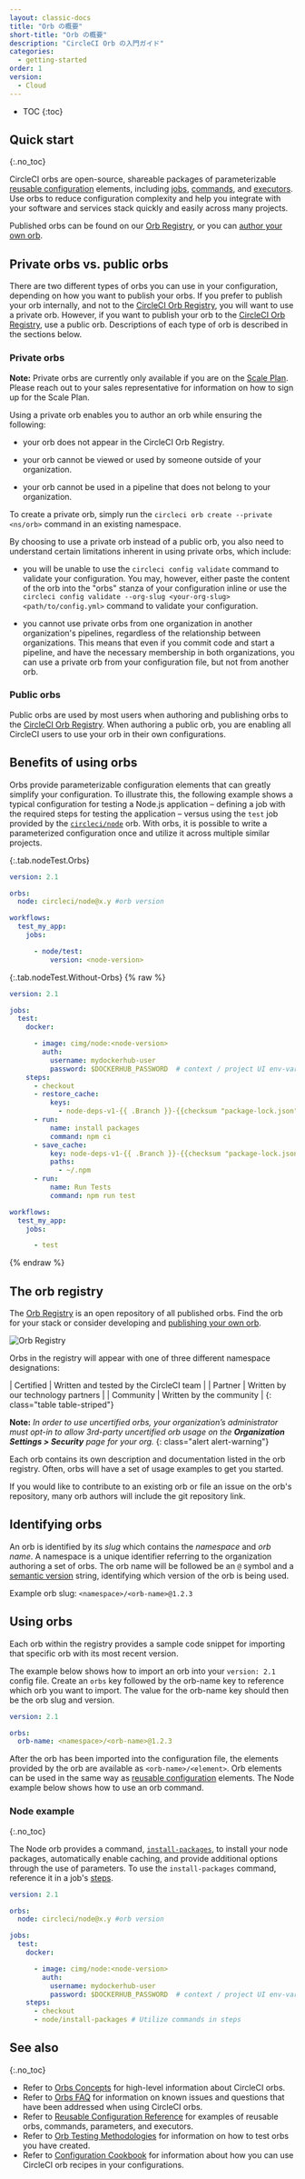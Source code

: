 ```yaml
---
layout: classic-docs
title: "Orb の概要"
short-title: "Orb の概要"
description: "CircleCI Orb の入門ガイド"
categories:
  - getting-started
order: 1
version:
  - Cloud
---
```


- TOC
{:toc}

## Quick start
{:.no_toc}

CircleCI orbs are open-source, shareable packages of parameterizable [reusable configuration]({{site.baseurl}}/2.0/reusing-config/) elements, including [jobs]({{site.baseurl}}/2.0/reusing-config/#authoring-parameterized-jobs), [commands]({{site.baseurl}}/2.0/reusing-config/#authoring-reusable-commands), and [executors]({{site.baseurl}}/2.0/reusing-config/#executor). Use orbs to reduce configuration complexity and help you integrate with your software and services stack quickly and easily across many projects.

Published orbs can be found on our [Orb Registry](https://circleci.com/developer/orbs), or you can [author your own orb]({{site.baseurl}}/2.0/orb-author-intro/).

## Private orbs vs. public orbs

There are two different types of orbs you can use in your configuration, depending on how you want to publish your orbs. If you prefer to publish your orb internally, and not to the [CircleCI Orb Registry](https://circleci.com/developer/orbs), you will want to use a private orb. However, if you want to publish your orb to the [CircleCI Orb Registry](https://circleci.com/developer/orbs), use a public orb. Descriptions of each type of orb is described in the sections below.

### Private orbs

**Note:** Private orbs are currently only available if you are on the [Scale Plan](https://circleci.com/pricing). Please reach out to your sales representative for information on how to sign up for the Scale Plan.

Using a private orb enables you to author an orb while ensuring the following:

- your orb does not appear in the CircleCI Orb Registry.

- your orb cannot be viewed or used by someone outside of your organization.

- your orb cannot be used in a pipeline that does not belong to your organization.

To create a private orb, simply run the `circleci orb create --private <ns/orb>` command in an existing namespace.

By choosing to use a private orb instead of a public orb, you also need to understand certain limitations inherent in using private orbs, which include:

- you will be unable to use the `circleci config validate` command to validate your configuration. You may, however, either paste the content of the orb into the "orbs" stanza of your configuration inline or use the `circleci config validate --org-slug <your-org-slug> <path/to/config.yml>` command to validate your configuration.

- you cannot use private orbs from one organization in another organization's pipelines, regardless of the relationship between organizations. This means that even if you commit code and start a pipeline, and have the necessary membership in both organizations, you can use a private orb from your configuration file, but not from another orb.

### Public orbs

Public orbs are used by most users when authoring and publishing orbs to the [CircleCI Orb Registry](https://circleci.com/developer/orbs). When authoring a public orb, you are enabling all CircleCI users to use your orb in their own configurations.

## Benefits of using orbs

Orbs provide parameterizable configuration elements that can greatly simplify your configuration. To illustrate this, the following example shows a typical configuration for testing a Node.js application – defining a job with the required steps for testing the application – versus using the `test` job provided by the [`circleci/node`](https://circleci.com/developer/orbs/orb/circleci/node) orb. With orbs, it is possible to write a parameterized configuration once and utilize it across multiple similar projects.

{:.tab.nodeTest.Orbs}
```yaml
version: 2.1

orbs:
  node: circleci/node@x.y #orb version

workflows:
  test_my_app:
    jobs:

      - node/test:
          version: <node-version>
```

{:.tab.nodeTest.Without-Orbs}
{% raw %}
```yaml
version: 2.1

jobs:
  test:
    docker:

      - image: cimg/node:<node-version>
        auth:
          username: mydockerhub-user
          password: $DOCKERHUB_PASSWORD  # context / project UI env-var reference
    steps:
      - checkout
      - restore_cache:
          keys:
            - node-deps-v1-{{ .Branch }}-{{checksum "package-lock.json"}}
      - run:
          name: install packages
          command: npm ci
      - save_cache:
          key: node-deps-v1-{{ .Branch }}-{{checksum "package-lock.json"}}
          paths:
            - ~/.npm
      - run:
          name: Run Tests
          command: npm run test

workflows:
  test_my_app:
    jobs:

      - test

```
{% endraw %}

## The orb registry

The [Orb Registry](https://circleci.com/developer/orbs) is an open repository of all published orbs. Find the orb for your stack or consider developing and [publishing your own orb]({{site.baseurl}}/2.0/orb-author-intro/).

![Orb Registry]({{site.baseurl}}/assets/img/docs/orbs-registry.png)

Orbs in the registry will appear with one of three different namespace designations:

| Certified | Written and tested by the CircleCI team | | Partner | Written by our technology partners | | Community | Written by the community |
{: class="table table-striped"}

**Note:** *In order to use uncertified orbs, your organization’s administrator must opt-in to allow 3rd-party uncertified orb usage on the **Organization Settings > Security** page for your org.*
{: class="alert alert-warning"}

Each orb contains its own description and documentation listed in the orb registry. Often, orbs will have a set of usage examples to get you started.

If you would like to contribute to an existing orb or file an issue on the orb's repository, many orb authors will include the git repository link.

## Identifying orbs

An orb is identified by its *slug* which contains the *namespace* and *orb name*. A namespace is a unique identifier referring to the organization authoring a set of orbs. The orb name will be followed be an `@` symbol and a [semantic version]({{site.baseurl}}/2.0/orb-concepts/#semantic-versioning) string, identifying which version of the orb is being used.

Example orb slug: `<namespace>/<orb-name>@1.2.3`

## Using orbs

Each orb within the registry provides a sample code snippet for importing that specific orb with its most recent version.

The example below shows how to import an orb into your `version: 2.1` config file. Create an `orbs` key followed by the orb-name key to reference which orb you want to import. The value for the orb-name key should then be the orb slug and version.

```yaml
version: 2.1

orbs:
  orb-name: <namespace>/<orb-name>@1.2.3
```

After the orb has been imported into the configuration file, the elements provided by the orb are available as `<orb-name>/<element>`. Orb elements can be used in the same way as [reusable configuration]({{site.baseurl}}/2.0/reusing-config/) elements. The Node example below shows how to use an orb command.

### Node example
{:.no_toc}

The Node orb provides a command, [`install-packages`](https://circleci.com/developer/orbs/orb/circleci/node#commands-install-packages), to install your node packages, automatically enable caching, and provide additional options through the use of parameters. To use the `install-packages` command, reference it in a job's [steps](https://circleci.com/docs/2.0/configuration-reference/#steps).

```yaml
version: 2.1

orbs:
  node: circleci/node@x.y #orb version

jobs:
  test:
    docker:

      - image: cimg/node:<node-version>
        auth:
          username: mydockerhub-user
          password: $DOCKERHUB_PASSWORD  # context / project UI env-var reference
    steps:
      - checkout
      - node/install-packages # Utilize commands in steps
```

## See also
{:.no_toc}

- Refer to [Orbs Concepts]({{site.baseurl}}/2.0/orb-concepts/) for high-level information about CircleCI orbs.
- Refer to [Orbs FAQ]({{site.baseurl}}/2.0/orbs-faq/) for information on known issues and questions that have been addressed when using CircleCI orbs.
- Refer to [Reusable Configuration Reference]({{site.baseurl}}/2.0/reusing-config/) for examples of reusable orbs, commands, parameters, and executors.
- Refer to [Orb Testing Methodologies]({{site.baseurl}}/2.0/testing-orbs/) for information on how to test orbs you have created.
- Refer to [Configuration Cookbook]({{site.baseurl}}/2.0/configuration-cookbook/) for information about how you can use CircleCI orb recipes in your configurations.